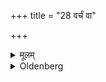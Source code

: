 +++
title = "28 वर्चं वा"

+++

<details><summary>मूलम्</summary>

वर्चं वा २८
</details>

<details><summary>Oldenberg</summary>

26. Or in the privy;
</details>

